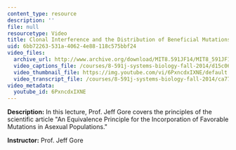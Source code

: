 ```yaml
---
content_type: resource
description: ''
file: null
resourcetype: Video
title: Clonal Interference and the Distribution of Beneficial Mutations
uid: 6bb72263-531a-4062-4e88-118c575bbf24
video_files:
  archive_url: http://www.archive.org/download/MIT8.591JF14/MIT8_591JF14_lec16_300k.mp4
  video_captions_file: /courses/8-591j-systems-biology-fall-2014/d15c06b80a8851daa09b22db096bff6b_6PxncdxIXNE.vtt
  video_thumbnail_file: https://img.youtube.com/vi/6PxncdxIXNE/default.jpg
  video_transcript_file: /courses/8-591j-systems-biology-fall-2014/ca778a86041fac4f56be1eb50a165b30_6PxncdxIXNE.pdf
video_metadata:
  youtube_id: 6PxncdxIXNE
---
```


**Description:** In this lecture, Prof. Jeff Gore covers the principles of the scientific article "An Equivalence Principle for the Incorporation of Favorable Mutations in Asexual Populations."

**Instructor:** Prof. Jeff Gore